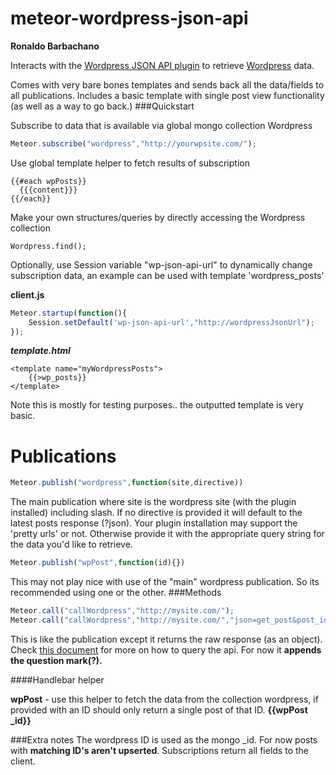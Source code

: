 meteor-wordpress-json-api
=========================
**Ronaldo Barbachano**

Interacts with the [Wordpress JSON API plugin](https://wordpress.org/plugins/json-api/) to retrieve [Wordpress](http://wordpress.org) data.

Comes with very bare bones templates and sends back all the data/fields to all publications. Includes a basic template with single post view functionality (as well as a way to go back.)
###Quickstart

Subscribe to data that is available via global mongo collection Wordpress

```javascript
Meteor.subscribe("wordpress","http://yourwpsite.com/");
```

Use global template helper to fetch results of subscription

```
{{#each wpPosts}}
  {{{content}}}
{{/each}}
```

Make your own structures/queries  by directly accessing the Wordpress collection

```
Wordpress.find();

```

Optionally, use Session variable "wp-json-api-url" to dynamically change subscription data,
an example can be used with template 'wordpress_posts'


**client.js**
```javascript
Meteor.startup(function(){
	Session.setDefault('wp-json-api-url',"http://wordpressJsonUrl");
});
```

***template.html***
```
<template name="myWordpressPosts">
	{{>wp_posts}}
</template>
```
Note this is mostly for testing purposes.. the outputted template is very basic.

Publications
===============
```javascript
Meteor.publish("wordpress",function(site,directive))
```
The main publication where site is the wordpress site (with the plugin installed) including slash. If no directive is provided it will default to the latest posts response (?json). Your plugin installation may support the 'pretty urls' or not. Otherwise provide it with the appropriate query string for the data you'd like to retrieve. 

```javascript
Meteor.publish("wpPost",function(id){})
```

This may not play nice with use of the "main" wordpress publication. So its recommended using one or the other.
###Methods

```javascript
Meteor.call("callWordpress","http://mysite.com/");
Meteor.call("callWordpress","http://mysite.com/","json=get_post&post_id=47");
```
This is like the publication except it returns the raw response (as an object). Check [this document](http://wordpress.org/plugins/json-api/other_notes/) for more on how to query the api. For now it **appends the question mark(?).** 

####Handlebar helper

**wpPost** - use this helper to fetch the data from the collection wordpress, if provided with an ID should only return a single post of that ID. **{{wpPost _id}}**


###Extra notes
The wordpress ID is used as the mongo _id.
For now posts with **matching ID's aren't upserted**.
Subscriptions return all fields to the client.
